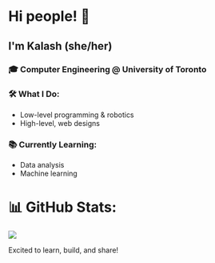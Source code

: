 # Hi people! 👋  

## I'm Kalash (she/her)  
### 🎓 Computer Engineering @ University of Toronto  

### 🛠️ What I Do:  
- Low-level programming & robotics  
- High-level, web designs  

### 📚 Currently Learning:  
- Data analysis  
- Machine learning

# 📊 GitHub Stats:
![](https://nirzak-streak-stats.vercel.app/?user=kalashb&theme=dark&hide_border=true)<br/>

Excited to learn, build, and share!  

